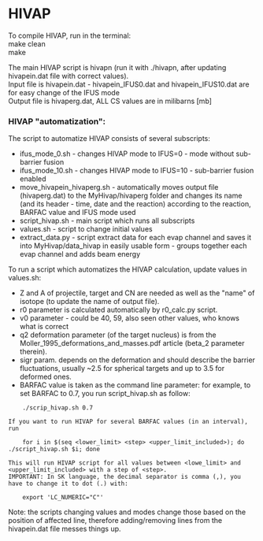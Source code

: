# HIVAP

To compile HIVAP, run in the terminal: <br/>
  make clean <br/>
  make

The main HIVAP script is hivapn (run it with ./hivapn, after updating hivapein.dat file with correct values).
<br/>
Input file is hivapein.dat - hivapein_IFUS0.dat and hivapein_IFUS10.dat are for easy change of the IFUS mode <br/>
Output file is hivaperg.dat, ALL CS values are in milibarns [mb]

### HIVAP "automatization":
The script to automatize HIVAP consists of several subscripts:
 - ifus_mode_0.sh - changes HIVAP mode to IFUS=0 - mode without sub-barrier fusion
 - ifus_mode_10.sh - changes HIVAP mode to IFUS=10 - sub-barrier fusion enabled
 - move_hivapein_hivaperg.sh - automatically moves output file (hivaperg.dat) to the MyHivap/hivaperg folder
    and changes its name (and its header - time, date and the reaction) according to the reaction, BARFAC value and IFUS mode used
 - script_hivap.sh - main script which runs all subscripts
 - values.sh - script to change initial values
 - extract_data.py - script extract data for each evap channel and saves it into MyHivap/data_hivap in easily usable form - groups together each evap channel and adds beam energy

To run a script which automatizes the HIVAP calculation, update values in values.sh:
 - Z and A of projectile, target and CN are needed as well as the "name" of isotope (to update the name of output file). 
 - r0 parameter is calculated automatically by r0_calc.py script. 
 - v0 parameter - could be 40, 59, also seen other values, who knows what is correct
 - q2 deformation parameter (of the target nucleus) is from the Moller_1995_deformations_and_masses.pdf article (beta_2 parameter therein). 
 - sigr param. depends on the deformation and should describe the barrier fluctuations, usually ~2.5 for spherical targets and up to 3.5 for deformed ones. 
 - BARFAC value is taken as the command line parameter:
	for example, to set BARFAC to 0.7, you run script_hivap.sh as follow:
~~~
	./scrip_hivap.sh 0.7
~~~
	
	If you want to run HIVAP for several BARFAC values (in an interval), run
~~~
	for i in $(seq <lower_limit> <step> <upper_limit_included>); do ./script_hivap.sh $i; done
~~~

	This will run HIVAP script for all values between <lowe_limit> and <upper_limit_included> with a step of <step>.
	IMPORTANT: In SK language, the decimal separator is comma (,), you have to change it to dot (.) with:
~~~
	export 'LC_NUMERIC="C"' 
~~~

Note: the scripts changing values and modes change those based on the position of affected line, 
therefore adding/removing lines from the hivapein.dat file messes things up.
